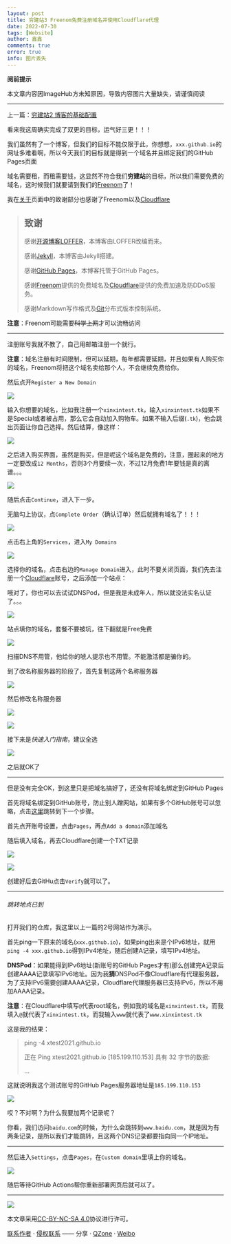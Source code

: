 ```yaml
---
layout: post
title: 穷建站3 Freenom免费注册域名并使用Cloudflare代理
date: 2022-07-30
tags: [Website]
author: 鑫鑫
comments: true
error: true
info: 图片丢失
---
```


**阅前提示**

本文章内容因ImageHub方未知原因，导致内容图片大量缺失，请谨慎阅读

<!-- more -->

---

上一篇：[穷建站2 博客的基础配置](https://blog.xinxin2021.tk/website_2)

看来我这周确实完成了双更的目标，运气好三更！！！

我们虽然有了一个博客，但我们的目标不能仅限于此，你想想，`xxx.github.io`的网址多难看啊，所以今天我们的目标就是得到一个域名并且绑定我们的GitHub Pages页面

域名需要租，而租需要钱，这显然不符合我们**穷建站**的目标，所以我们需要免费的域名，这时候我们就要请到我们的[Freenom](https://freenom.com)了！

我在[关于](/about)页面中的致谢部分也感谢了Freenom以及[Cloudflare](https://dash.cloudflare.com)

> ## 致谢
> 
> 感谢[开源博客LOFFER](https://fromendworld.github.io/LOFFER)，本博客由LOFFER改编而来。
> 
> 感谢[Jekyll](https://github.com/jekyll/jekyll)，本博客由Jekyll搭建。
> 
> 感谢[GitHub Pages](https://pages.github.com/)，本博客托管于GitHub Pages。
> 
> 感谢[Freenom](https://freenom.com/)提供的免费域名及[Cloudflare](https://cloudflare.com/)提供的免费加速及防DDoS服务。
> 
> 感谢Markdown写作格式及[Git](https://git-scm.com/)分布式版本控制系统。

**注意**：Freenom可能需要~~科学上网~~才可以流畅访问

---

注册账号我就不教了，自己用邮箱注册一个就行。

**注意**：域名注册有时间限制，但可以延期，每年都需要延期，并且如果有人购买你的域名，Freenom将把这个域名卖给那个人，不会继续免费给你。

然后点开`Register a New Domain`

![](https://s1.imagehub.cc/images/2022/07/30/register.jpg)

输入你想要的域名，比如我注册一个`xinxintest.tk`，输入`xinxintest.tk`如果不是Special或者被占用，那么它会自动加入购物车。如果不输入后缀(`.tk`)，他会跳出页面让你自己选择。然后结算，像这样：

![](https://s1.imagehub.cc/images/2022/07/30/cart.jpg)

之后进入购买界面，虽然是购买，但是呢这个域名是免费的，注意，圈起来的地方一定要改成`12 Months`，否则3个月要续一次，不过12月免费1年要钱是真的离谱。。。

![](https://s1.imagehub.cc/images/2022/07/30/buy.jpg)

随后点击`Continue`，进入下一步。

无脑勾上协议，点`Complete Order`（确认订单）然后就拥有域名了！！！

![](https://s1.imagehub.cc/images/2022/07/30/checkoutnoip.jpg)

点击右上角的`Services`，进入`My Domains`

![](https://s1.imagehub.cc/images/2022/07/30/mydomains.jpg)

选择你的域名，点击右边的`Manage Domain`进入，此时不要关闭页面，我们先去注册一个[Cloudflare](https://dash.cloudflare.com)账号，之后添加一个站点：

哦对了，你也可以去试试DNSPod，但是我是未成年人，所以就没法实名认证了。。。

![](https://s1.imagehub.cc/images/2022/07/30/adddomains.jpg)

站点填你的域名，套餐不要被坑，往下翻就是Free免费

![](https://s1.imagehub.cc/images/2022/07/30/choosefree.jpg)

扫描DNS不用管，他给你的唬人提示也不用管。不能激活都是骗你的。

到了改名称服务器的阶段了，首先复制这两个名称服务器

![](https://s1.imagehub.cc/images/2022/07/30/nameserver.jpg)

然后修改名称服务器

![](https://s1.imagehub.cc/images/2022/07/30/enternameserver.jpg)

![](https://s1.imagehub.cc/images/2022/07/30/setnameserver.jpg)

接下来是*快速入门指南*，建议全选

![](https://s1.imagehub.cc/images/2022/07/30/cloudflare-quickly.jpg)

之后就OK了

---

但是没有完全OK，到这里只是把域名搞好了，还没有将域名绑定到GitHub Pages

首先将域名绑定到GitHub账号，防止别人蹭网站，如果有多个GitHub账号可以忽略，点击[这里](#跳转地点已到)跳转到下一个步骤。

首先点开账号设置，点击`Pages`，再点`Add a domain`添加域名

随后填入域名，再去Cloudflare创建一个TXT记录

![](https://s1.imagehub.cc/images/2022/07/30/txtrecord.jpg)

![](https://s1.imagehub.cc/images/2022/07/30/createtxt.jpg)

创建好后去GitHu点击`Verify`就可以了。

---

###### 跳转地点已到

打开我们的仓库，我这里以上一篇的2号网站作为演示。

首先ping一下原来的域名(`xxx.github.io`)，如果ping出来是个IPv6地址，就用`ping -4 xxx.github.io`得到IPv4地址，随后创建A记录，填写IPv4地址。

**DNSPod**：如果能得到IPv6地址(新账号的GitHub Pages才有)那么创建完A记录后创建AAAA记录填写IPv6地址。因为我**猜**DNSPod不像Cloudflare有代理服务器，为了支持IPv6需要创建AAAA记录，Cloudflare代理服务器已支持IPv6，所以不用加AAAA记录。

**注意**：在Cloudflare中填写`@`代表root域名，例如我的域名是`xinxintest.tk`，而我填入`@`就代表了`xinxintest.tk`，而我输入`www`就代表了`www.xinxintest.tk`

这是我的结果：

> ping -4 xtest2021.github.io
> 
>   正在 Ping xtest2021.github.io [185.199.110.153] 具有 32 字节的数据:
> 
>   ...

这就说明我这个测试账号的GitHub Pages服务器地址是`185.199.110.153`

![](https://s1.imagehub.cc/images/2022/07/30/record-ed.jpg)

哎？不对啊？为什么我要加两个记录呢？

你看，我们访问`baidu.com`的时候，为什么会跳转到`www.baidu.com`，就是因为有两条记录，是所以我们才能跳转，且这两个DNS记录都要指向同一个IP地址。

---

然后进入`Settings`，点击`Pages`，在`Custom domain`里填上你的域名。

![](https://s1.imagehub.cc/images/2022/07/30/pages.jpg)

随后等待GitHub Actions帮你重新部署网页后就可以了。

---

[![](https://licensebuttons.net/l/by-nc-sa/3.0/88x31.png)](https://creativecommons.org/licenses/by-nc-sa/4.0/)

本文章采用[CC-BY-NC-SA 4.0](https://creativecommons.org/licenses/by-nc-sa/4.0/)协议进行许可。

[联系作者](mailto:blog@xinxin2021.tk) · [侵权联系](mailto:tort@xinxin2021.tk) —— 分享 · [QZone](https://sns.qzone.qq.com/cgi-bin/qzshare/cgi_qzshare_onekey?url=https%3A%2F%2Fblog.xinxin2021.tk%2Fwebsite_3%2F&title=%E7%A9%B7%E5%BB%BA%E7%AB%993+Freenom%E5%85%8D%E8%B4%B9%E6%B3%A8%E5%86%8C%E5%9F%9F%E5%90%8D%E5%B9%B6%E4%BD%BF%E7%94%A8Cloudflare%E4%BB%A3%E7%90%86&site=%E9%91%AB%E5%8D%9A%E5%AE%A2) · [Weibo](https://service.weibo.com/share/share.php?url=https%3A%2F%2Fblog.xinxin2021.tk%2Fwebsite_3%2F&count=1&title=%E7%A9%B7%E5%BB%BA%E7%AB%993+Freenom%E5%85%8D%E8%B4%B9%E6%B3%A8%E5%86%8C%E5%9F%9F%E5%90%8D%E5%B9%B6%E4%BD%BF%E7%94%A8Cloudflare%E4%BB%A3%E7%90%86&language=zh_cn)
